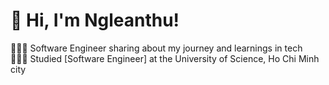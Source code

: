 # 👋 Hi, I'm Ngleanthu!
👩🏻‍💻 Software Engineer sharing about my journey and learnings in tech<br/>
👩🏻‍🎓 Studied [Software Engineer] at the University of Science, Ho Chi Minh city<br/>

<div align="center">
 <table align="center" width="100%" height="100%" >
    <tr>
    </tr>
 </table>

 <table align="center" width="100%" height="100%" >
    <tr>
     <td><img src="https://github-readme-stats.vercel.app/api?username=Ngleanthu&show_icons=true&theme=light" alt="Stats"/></td>
        <td><img style="border: none;" src="https://github-profile-summary-cards.vercel.app/api/cards/repos-per-language?username=Ngleanthu&theme=github" alt="AnhThu's GitHub Stats"/></td>
    </tr>
 </table>
</div>

# 💻 Tech Stack
![HTML5](https://img.shields.io/badge/html5-%23E34F26.svg?style=for-the-badge&logo=html5&logoColor=white)
![CSS3](https://img.shields.io/badge/css3-%231572B6.svg?style=for-the-badge&logo=css3&logoColor=white)
![JavaScript](https://img.shields.io/badge/javascript-%23323330.svg?style=for-the-badge&logo=javascript&logoColor=%23F7DF1E)
![Java](https://img.shields.io/badge/java-%23ED8B00.svg?style=for-the-badge&logo=openjdk&logoColor=white)
![C++](https://img.shields.io/badge/c++-%2300599C.svg?style=for-the-badge&logo=c++&logoColor=white)<br/>
![React](https://img.shields.io/badge/react-%2320232a.svg?style=for-the-badge&logo=react&logoColor=%2361DAFB)
![TailwindCSS](https://img.shields.io/badge/tailwindcss-%2338B2AC.svg?style=for-the-badge&logo=tailwind-css&logoColor=white)

